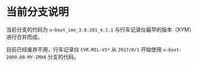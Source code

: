 # 当前分支说明 #

当前分支的代码为 `u-boot_imx_3.0.101_4.1.1` 与行车记录仪最早的版本（XYM）进行合并而成。

目前已经废弃不用，行车记录仪 `CVR-MIL-V1*` 从 `2017/8/1` 开始使用 `u-boot-2009.08-MY-IMX6` 分支的代码。

